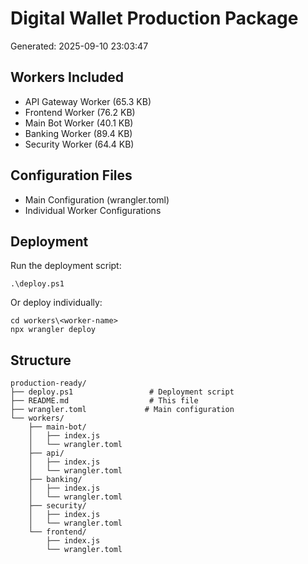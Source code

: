 # Digital Wallet Production Package

Generated: 2025-09-10 23:03:47

## Workers Included
- API Gateway Worker (65.3 KB)
- Frontend Worker (76.2 KB)
- Main Bot Worker (40.1 KB)
- Banking Worker (89.4 KB)
- Security Worker (64.4 KB)


## Configuration Files
- Main Configuration (wrangler.toml)
- Individual Worker Configurations

## Deployment
Run the deployment script:
```
.\deploy.ps1
```

Or deploy individually:
```
cd workers\<worker-name>
npx wrangler deploy
```

## Structure
```
production-ready/
├── deploy.ps1                 # Deployment script
├── README.md                  # This file
├── wrangler.toml             # Main configuration
└── workers/
    ├── main-bot/
    │   ├── index.js
    │   └── wrangler.toml
    ├── api/
    │   ├── index.js
    │   └── wrangler.toml
    ├── banking/
    │   ├── index.js
    │   └── wrangler.toml
    ├── security/
    │   ├── index.js
    │   └── wrangler.toml
    └── frontend/
        ├── index.js
        └── wrangler.toml
```
